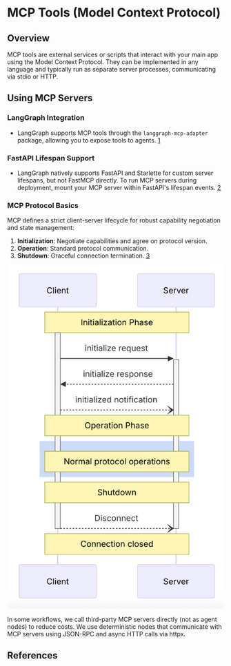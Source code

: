 # MCP Tools (Model Context Protocol)

## Overview
MCP tools are external services or scripts that interact with your main app using the Model Context Protocol. They can be implemented in any language and typically run as separate server processes, communicating via stdio or HTTP.

## Using MCP Servers

### LangGraph Integration
- LangGraph supports MCP tools through the `langgraph-mcp-adapter` package, allowing you to expose tools to agents. [1]

### FastAPI Lifespan Support
- LangGraph natively supports FastAPI and Starlette for custom server lifespans, but not FastMCP directly. To run MCP servers during deployment, mount your MCP server within FastAPI's lifespan events. [2]

### MCP Protocol Basics
MCP defines a strict client-server lifecycle for robust capability negotiation and state management:

1. **Initialization**: Negotiate capabilities and agree on protocol version.
2. **Operation**: Standard protocol communication.
3. **Shutdown**: Graceful connection termination. [3]

![](../../../static/mcp_lifecycle.png)

In some workflows, we call third-party MCP servers directly (not as agent nodes) to reduce costs. We use deterministic nodes that communicate with MCP servers using JSON-RPC and async HTTP calls via httpx.

## References
[1]: https://langchain-ai.github.io/langgraph/agents/mcp/#use-mcp-tools  
[2]: https://langchain-ai.github.io/langgraph/how-tos/http/custom_lifespan/  
[3]: https://modelcontextprotocol.io/specification/2024-11-05/basic/lifecycle
